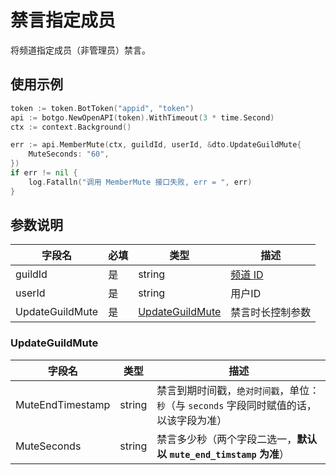 # 禁言指定成员

将频道指定成员（非管理员）禁言。

## 使用示例

```go
token := token.BotToken("appid", "token")
api := botgo.NewOpenAPI(token).WithTimeout(3 * time.Second)
ctx := context.Background()

err := api.MemberMute(ctx, guildId, userId, &dto.UpdateGuildMute{
    MuteSeconds: "60",
})
if err != nil {
    log.Fatalln("调用 MemberMute 接口失败, err = ", err)
}
```


## 参数说明

| 字段名  | 必填 | 类型                      | 描述                         |
| ------- | ---- | ------------------------- | ---------------------------- |
| guildId | 是   | string                    | [频道 ID](../../model/guild.md) |
| userId  | 是   | string                    | 用户ID                          |
| UpdateGuildMute  | 是   | [UpdateGuildMute](#UpdateGuildMute) | 禁言时长控制参数 |

### UpdateGuildMute

| 字段名  | 类型   | 描述                                                                                    |
| ------- | ------ | --------------------------------------------------------------------------------------- |
| MuteEndTimestamp  | string | 禁言到期时间戳，`绝对时间戳`，单位：`秒`（与 `seconds` 字段同时赋值的话，以该字段为准） |
| MuteSeconds | string | 禁言多少秒（两个字段二选一，**默认以 `mute_end_timstamp` 为准**）                                  |

